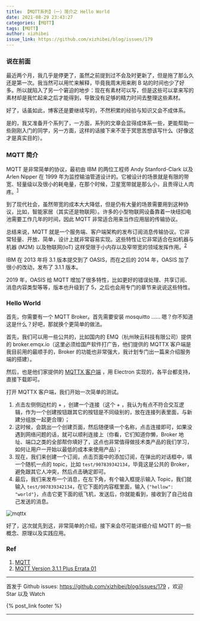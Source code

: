 ```yaml
---
title: 【MQTT系列】（一）简介之 Hello World
date: 2021-08-29 23:43:27
categories: [MQTT]
tags: [MQTT]
author: xizhibei
issue_link: https://github.com/xizhibei/blog/issues/179
---
```

<!-- en_title: mqtt-1-intro-hello-world -->
<!-- toc -->

### 说在前面

最近两个月，我几乎是停更了，虽然之前提到过不会及时更新了，但是拖了那么久还是第一次。我当然可以用忙来解释，毕竟我周末用来刷 B 站的时间也少了好多。所以就陷入了另一个窘迫的地步：现在有素材可以写，但是这些可以拿来写的素材却是我忙起来之后才能得到，导致没有足够的精力时间去整理这些素材。

好了，话虽如此，博客还是要继续写的，不然积累的经验与知识又会不成体系。

是的，我又准备开个系列了，一方面，系列的文章会显得成体系一些，更能帮助一些刚刚入门的同学，另一方面，这样的话接下来不至于冥思苦想该写什么（好像这才是真实目的）。

### MQTT 简介

MQTT 是非常简单的协议，最初由 IBM 的两位工程师 Andy Stanford-Clark 以及 Arlen Nipper 在 1999 年为监控输油管道设计的。它被设计的场景就是有限的带宽、轻量级以及很小的耗电量，在那个时候，卫星宽带就是那么小，且贵得让人肉疼。<sup>[1]</sup>

到了现代社会，虽然带宽的成本大大降低，但是仍有大量的场景需要用到这种协议，比如，智能家居（其实还是物联网）。许多的小型物联网设备靠着一块纽扣电池需要工作几年的时间，因此 MQTT 非常适合用来当作应用层的传输协议。

总结来说，MQTT 就是一个服务端、客户端架构的发布订阅消息传输协议。它非常轻量、开放、简单，设计上就非常容易实现。这些特性让它非常适合在如机器与机器 (M2M) 以及物联网(IoT) 这样受限于小内存以及窄带宽的领域发挥作用。<sup>[2]</sup>

IBM 在 2013 年将 3.1 版本提交到了 OASIS，而在之后的 2014 年，OASIS 加了很小的改动，发布了 3.1.1 版本。

2019 年，OASIS 给 MQTT 增加了很多特性，比如更好的错误处理、共享订阅、消息内容类型等等，版本也升级到了 5，之后也会用专门的章节来说说这些特性。

### Hello World

首先，你需要有一个 MQTT Broker。首先需要安装 mosquitto …… 嗯？你不知道这是什么？好吧，那就换个更简单的做法。

首先，我们可以用一些公共的，比如国内的 EMQ（杭州映云科技有限公司）提供的 broker.emqx.io（这里必须给国产软件打广告，他们提供的 MQTTX 客户端是我目前用的最顺手的，Broker 的功能也非常强大，我计划专门出一篇来介绍服务端的搭建）。

然后，也是他们家提供的 [MQTTX 客户端](https://mqttx.app/) ，用 Electron 实现的，各平台都支持，直接下载即可。

打开 MQTTX 客户端，我们开始一次简单的测试。

1.  点击左侧侧边栏的 + ，创建一个连接（这个 + ，我认为有点不符合交互逻辑，作为一个创建按钮跟其它的按钮是不同级别的，放在连接列表里面，与新建分组放一起更合理）；
2.  这时候，会跳出一个创建页面，然后随便填一个名称，点击连接即可，如果没遇到网络问题的话，就可以顺利连接上（你看，它们知道你懒，Broker 地址、端口之类的全部帮你填好了，这点也非常值得做技术类产品的我们学习，如何让用户一开始以最低的成本来使用产品）；
3.  现在，我们来创建一个订阅，点击页面中的添加订阅，在弹出的对话框中，填一个随机一点的 topic，比如 `test/907839342134`，毕竟这是公共的 Broker，避免跟其它人冲突，然后点击确定即可。
4.  最后，我们来发布一个消息，在左下角，有个输入框提示输入 Topic，我们就输入 `test/907839342134`，在它下面的内容框里面，输入 `{"hellow": "world"}`，点击它更下面的纸飞机，发送后，你就能看到，接收到了自己给自己发送的消息。

![mqttx](https://blog.xizhibei.me/media/16253875626915/16302244840845.jpg)

好了，这次就先到这，非常简单的介绍，接下来会尽可能详细介绍 MQTT 的一些概念、原理以及实践应用。

### Ref

1.  [MQTT][1]
2.  [MQTT Version 3.1.1 Plus Errata 01][2]

[1]: https://en.wikipedia.org/wiki/MQTT

[2]: http://docs.oasis-open.org/mqtt/mqtt/v3.1.1/mqtt-v3.1.1.html


***
首发于 Github issues: https://github.com/xizhibei/blog/issues/179 ，欢迎 Star 以及 Watch

{% post_link footer %}
***